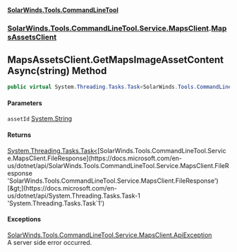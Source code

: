 #### [SolarWinds.Tools.CommandLineTool](index.md 'index')
### [SolarWinds.Tools.CommandLineTool.Service.MapsClient](index.md#SolarWinds.Tools.CommandLineTool.Service.MapsClient 'SolarWinds.Tools.CommandLineTool.Service.MapsClient').[MapsAssetsClient](MapsAssetsClient.md 'SolarWinds.Tools.CommandLineTool.Service.MapsClient.MapsAssetsClient')

## MapsAssetsClient.GetMapsImageAssetContentAsync(string) Method

```csharp
public virtual System.Threading.Tasks.Task<SolarWinds.Tools.CommandLineTool.Service.MapsClient.FileResponse> GetMapsImageAssetContentAsync(string assetId);
```
#### Parameters

<a name='SolarWinds.Tools.CommandLineTool.Service.MapsClient.MapsAssetsClient.GetMapsImageAssetContentAsync(string).assetId'></a>

`assetId` [System.String](https://docs.microsoft.com/en-us/dotnet/api/System.String 'System.String')

#### Returns
[System.Threading.Tasks.Task&lt;](https://docs.microsoft.com/en-us/dotnet/api/System.Threading.Tasks.Task-1 'System.Threading.Tasks.Task`1')[SolarWinds.Tools.CommandLineTool.Service.MapsClient.FileResponse](https://docs.microsoft.com/en-us/dotnet/api/SolarWinds.Tools.CommandLineTool.Service.MapsClient.FileResponse 'SolarWinds.Tools.CommandLineTool.Service.MapsClient.FileResponse')[&gt;](https://docs.microsoft.com/en-us/dotnet/api/System.Threading.Tasks.Task-1 'System.Threading.Tasks.Task`1')

#### Exceptions

[SolarWinds.Tools.CommandLineTool.Service.MapsClient.ApiException](https://docs.microsoft.com/en-us/dotnet/api/SolarWinds.Tools.CommandLineTool.Service.MapsClient.ApiException 'SolarWinds.Tools.CommandLineTool.Service.MapsClient.ApiException')  
A server side error occurred.